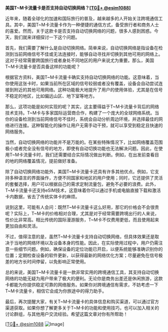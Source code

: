**美国T~M卡流量卡是否支持自动切换网络？[[TG💪+ @esim1088](https://t.me/s/esim1088)]**

近年来，随着全球化的加速和国际旅行的普及，越来越多的人开始关注跨境通信工具。其中，美国T~M卡流量卡作为一种便捷的通信方式，备受旅行者和商务人士的喜爱。然而，关于这款卡是否支持自动切换网络的问题，很多人感到困惑。今天，我们就来详细探讨一下这个问题。

首先，我们需要了解什么是自动切换网络。简单来说，自动切换网络是指设备在检测到当前网络信号不佳或无法连接时，能够自动寻找并切换到其他可用的网络上。这对于经常需要跨国旅行或者身处不同地区的用户来说尤为重要。那么，美国T~M卡流量卡是否具备这样的功能呢？

根据官方资料，美国T~M卡流量卡确实支持自动切换网络的功能。这意味着，当你使用这张卡时，如果当前所在区域的信号较弱或者没有覆盖，设备会自动尝试连接到附近的其他可用网络。这种功能极大地提升了用户的使用体验，尤其是在信号不稳定的地区，比如偏远山区、地下室等地方。

那么，这项功能是如何实现的呢？其实，这主要得益于T~M卡流量卡背后的网络技术支持。T~M卡与多家国际运营商合作，构建了一个庞大的全球网络系统。当你的设备检测到当前网络信号不佳时，系统会自动分析周边环境，并选择最佳的网络进行连接。这种智能化的操作让用户无需手动干预，就可以享受到稳定且快速的网络服务。

当然，自动切换网络的功能并不是万能的。在某些特殊情况下，比如网络覆盖范围极小或者完全没有信号的地方，即使有自动切换功能也无法解决问题。因此，在使用T~M卡流量卡时，我们还需要结合实际情况做出判断。例如，在出发前查看目的地的网络覆盖情况，提前做好准备。

除了自动切换网络功能外，美国T~M卡流量卡还具有许多其他优点。例如，它支持多种语言的界面操作，方便不同国家和地区的用户使用；同时，它还提供了灵活的套餐选择，用户可以根据自己的需求定制流量包，避免不必要的浪费。此外，T~M卡流量卡还支持eSIM技术，这意味着你可以通过手机或电脑直接下载和激活卡内数据，省去了传统实体卡的麻烦。

说到这里，可能有人会问：既然T~M卡流量卡这么好用，那它的价格会不会很贵呢？实际上，T~M卡的价格相对合理，尤其是对于经常需要跨境出行的人来说，性价比非常高。相比传统的国际漫游服务，T~M卡不仅费用更低，而且使用起来更加自由和灵活。

不过，值得注意的是，虽然T~M卡流量卡支持自动切换网络，但具体效果还是取决于当地的网络环境以及设备本身的性能。因此，在实际使用过程中，用户仍需注意一些细节问题。例如，确保设备的定位功能已开启，以便系统能够准确识别你的位置；定期检查设备的软件更新，以获得最新的网络优化方案；尽量避免在信号极差的地方长时间停留，以免影响正常使用。

总的来说，美国T~M卡流量卡是一款非常实用的跨境通信工具，其支持自动切换网络的功能无疑为用户带来了极大的便利。无论你是商务出差还是休闲旅游，这款卡都能为你提供稳定可靠的网络服务。如果你对跨境通信有需求，不妨考虑一下T~M卡流量卡，相信它会成为你旅途中的得力助手。

最后，再次提醒大家，有关T~M卡流量卡的具体信息和购买渠道，可以通过官方渠道获取。如果你想了解更多关于T~M卡的功能和使用技巧，也可以加入相关的讨论群组，与其他用户交流经验。希望这篇文章对你有所帮助！

[[TG💪+ @esim1088](https://t.me/s/esim1088) ![Image](https://i.postimg.cc/4NQfJmqS/Snipaste-2025-05-13-00-14-12.png)]